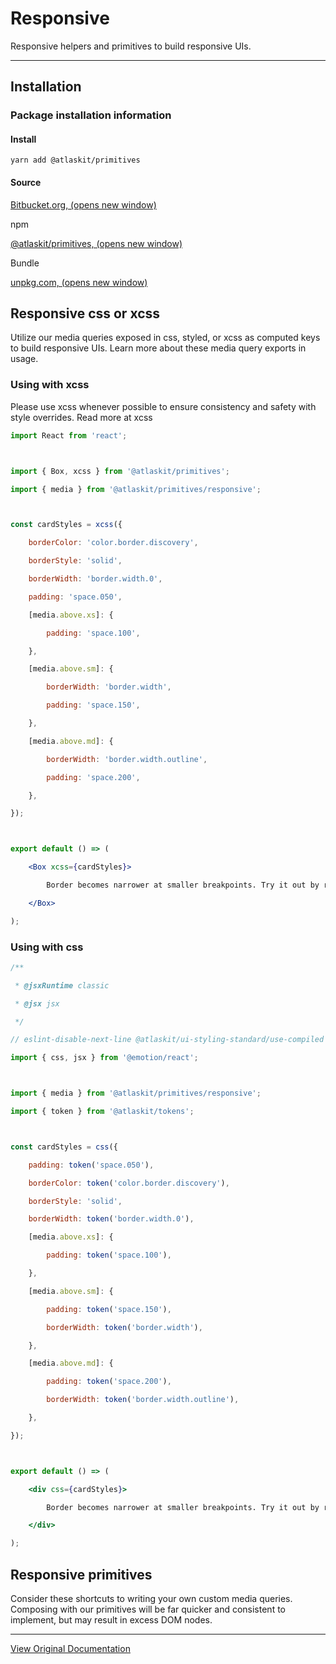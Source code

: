 # Responsive

Responsive helpers and primitives to build responsive UIs.

---

## Installation

### Package installation information

#### Install

`yarn add @atlaskit/primitives`

#### Source

[Bitbucket.org﻿, (opens new window)](https://bitbucket.org/atlassian/atlassian-frontend-mirror/src/master/design-system/primitives)

npm

[@atlaskit/primitives﻿, (opens new window)](https://www.npmjs.com/package/@atlaskit/primitives)

Bundle

[unpkg.com﻿, (opens new window)](https://unpkg.com/@atlaskit/primitives/dist/)

## Responsive css or xcss

Utilize our media queries exposed in css, styled, or xcss as computed keys to build responsive UIs. Learn more about these media query exports in usage.

### Using with xcss

Please use xcss whenever possible to ensure consistency and safety with style overrides. Read more at xcss

```jsx
import React from 'react';



import { Box, xcss } from '@atlaskit/primitives';

import { media } from '@atlaskit/primitives/responsive';



const cardStyles = xcss({

	borderColor: 'color.border.discovery',

	borderStyle: 'solid',

	borderWidth: 'border.width.0',

	padding: 'space.050',

	[media.above.xs]: {

		padding: 'space.100',

	},

	[media.above.sm]: {

		borderWidth: 'border.width',

		padding: 'space.150',

	},

	[media.above.md]: {

		borderWidth: 'border.width.outline',

		padding: 'space.200',

	},

});



export default () => (

	<Box xcss={cardStyles}>

		Border becomes narrower at smaller breakpoints. Try it out by resizing the browser window.

	</Box>

);
```

### Using with css

```jsx
/**

 * @jsxRuntime classic

 * @jsx jsx

 */

// eslint-disable-next-line @atlaskit/ui-styling-standard/use-compiled -- Ignored via go/DSP-18766

import { css, jsx } from '@emotion/react';



import { media } from '@atlaskit/primitives/responsive';

import { token } from '@atlaskit/tokens';



const cardStyles = css({

	padding: token('space.050'),

	borderColor: token('color.border.discovery'),

	borderStyle: 'solid',

	borderWidth: token('border.width.0'),

	[media.above.xs]: {

		padding: token('space.100'),

	},

	[media.above.sm]: {

		padding: token('space.150'),

		borderWidth: token('border.width'),

	},

	[media.above.md]: {

		padding: token('space.200'),

		borderWidth: token('border.width.outline'),

	},

});



export default () => (

	<div css={cardStyles}>

		Border becomes narrower at smaller breakpoints. Try it out by resizing the browser window.

	</div>

);
```

## Responsive primitives

Consider these shortcuts to writing your own custom media queries. Composing with our primitives will be far quicker and consistent to implement, but may result in excess DOM nodes.

---

[View Original Documentation](https://atlassian.design/components/primitives/responsive/examples)
